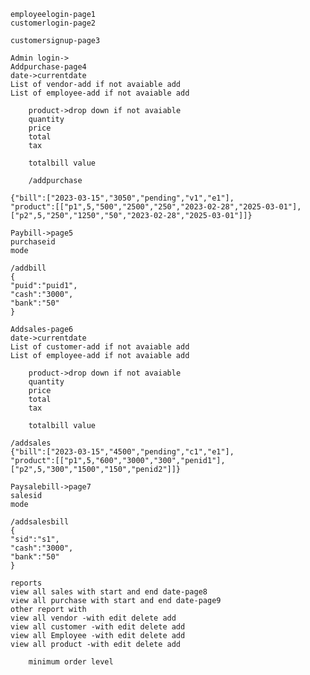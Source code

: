     employeelogin-page1
    customerlogin-page2

    customersignup-page3

    Admin login->
    Addpurchase-page4
    date->currentdate
    List of vendor-add if not avaiable add
    List of employee-add if not avaiable add

        product->drop down if not avaiable
        quantity
        price
        total
        tax

        totalbill value

        /addpurchase

    {"bill":["2023-03-15","3050","pending","v1","e1"],
    "product":[["p1",5,"500","2500","250","2023-02-28","2025-03-01"],["p2",5,"250","1250","50","2023-02-28","2025-03-01"]]}

    Paybill->page5
    purchaseid
    mode

    /addbill
    {
    "puid":"puid1",
    "cash":"3000",
    "bank":"50"
    }

    Addsales-page6
    date->currentdate
    List of customer-add if not avaiable add
    List of employee-add if not avaiable add

        product->drop down if not avaiable
        quantity
        price
        total
        tax

        totalbill value

    /addsales
    {"bill":["2023-03-15","4500","pending","c1","e1"],
    "product":[["p1",5,"600","3000","300","penid1"],["p2",5,"300","1500","150","penid2"]]}

    Paysalebill->page7
    salesid
    mode

    /addsalesbill
    {
    "sid":"s1",
    "cash":"3000",
    "bank":"50"
    }

    reports
    view all sales with start and end date-page8
    view all purchase with start and end date-page9
    other report with
    view all vendor -with edit delete add
    view all customer -with edit delete add
    view all Employee -with edit delete add
    view all product -with edit delete add

        minimum order level
